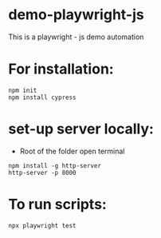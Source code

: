# demo-playwright-js

This is a playwright - js demo automation


# For installation:
```
npm init
npm install cypress
```

# set-up server locally:
- Root of the folder open terminal
```
npm install -g http-server
http-server -p 8000
```


# To run scripts:
```
npx playwright test
``` 